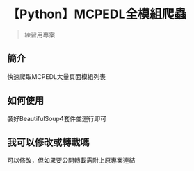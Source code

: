 # 【Python】MCPEDL全模組爬蟲
>練習用專案

## 簡介
快速爬取MCPEDL大量頁面模組列表

## 如何使用
裝好BeautifulSoup4套件並運行即可

## 我可以修改或轉載嗎
可以修改，但如果要公開轉載需附上原專案連結


